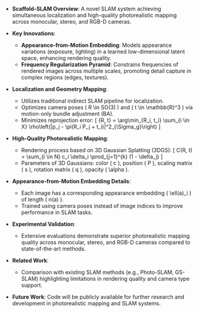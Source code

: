 - **Scaffold-SLAM Overview**: A novel SLAM system achieving simultaneous localization and high-quality photorealistic mapping across monocular, stereo, and RGB-D cameras.

- **Key Innovations**:
  - **Appearance-from-Motion Embedding**: Models appearance variations (exposure, lighting) in a learned low-dimensional latent space, enhancing rendering quality.
  - **Frequency Regularization Pyramid**: Constrains frequencies of rendered images across multiple scales, promoting detail capture in complex regions (edges, textures).

- **Localization and Geometry Mapping**:
  - Utilizes traditional indirect SLAM pipeline for localization.
  - Optimizes camera poses \( R \in SO(3) \) and \( t \in \mathbb{R}^3 \) via motion-only bundle adjustment (BA).
  - Minimizes reprojection error:
    \[
    \{R, t\} = \arg\min_{R_i, t_i} \sum_{i \in X} \rho\left(\|p_j - \pi(R_i P_j + t_i)\|^2_{\Sigma_g}\right)
    \]

- **High-Quality Photorealistic Mapping**:
  - Rendering process based on 3D Gaussian Splatting (3DGS):
    \[
    C(R, t) = \sum_{i \in N} c_i \delta_i \prod_{j=1}^{k} (1 - \delta_j)
    \]
  - Parameters of 3D Gaussians: color \( c \), position \( P \), scaling matrix \( s \), rotation matrix \( q \), opacity \( \alpha \).

- **Appearance-from-Motion Embedding Details**:
  - Each image has a corresponding appearance embedding \( \ell(a)_i \) of length \( n(a) \).
  - Trained using camera poses instead of image indices to improve performance in SLAM tasks.

- **Experimental Validation**:
  - Extensive evaluations demonstrate superior photorealistic mapping quality across monocular, stereo, and RGB-D cameras compared to state-of-the-art methods.

- **Related Work**:
  - Comparison with existing SLAM methods (e.g., Photo-SLAM, GS-SLAM) highlighting limitations in rendering quality and camera type support.

- **Future Work**: Code will be publicly available for further research and development in photorealistic mapping and SLAM systems.